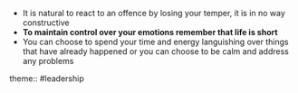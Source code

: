 - It is natural to react to an offence by losing your temper, it is in no way constructive
- **To maintain control over your emotions remember that life is short**
- You can choose to spend your time and energy languishing over things that have already happened or you can choose to be calm and address any problems

theme:: #leadership
